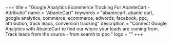 +++
title = "Google Analytics Ecommerce Tracking For AbanteCart - Attributio"
name = "AbanteCart"
keywords = "abantecart, abante cart, google analytics, commerce, ecommerce, adwords, facebook, ppc, attribution, track leads, conversion tracking"
description = "Connect Google Analytics with AbanteCart to find our where your leads are coming from. Track leads from the source - from search to ppc."
logo = ""
+++
